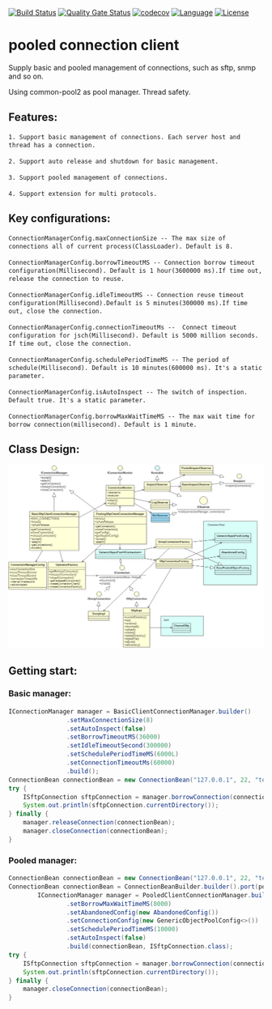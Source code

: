[![Build Status](https://travis-ci.org/xvzhu/pooled-connection-client.svg?branch=master)](https://travis-ci.org/xvzhu/pooled-connection-client)
[![Quality Gate Status](https://sonarcloud.io/api/project_badges/measure?project=xvzhu_pooled-connection-client&metric=alert_status)](https://sonarcloud.io/dashboard?id=xvzhu_pooled-connection-client)
[![codecov](https://codecov.io/gh/xvzhu/connection-client/branch/master/graph/badge.svg)](https://codecov.io/gh/xvzhu/pooled-connection-client)
[![Language](https://img.shields.io/badge/language-java-blue.svg)](README.md)
[![License](https://img.shields.io/badge/license-Apache2.0-brightgreen.svg)](LICENSE)


# pooled connection client
Supply basic and pooled management of connections, such as sftp, snmp and so on.

Using common-pool2 as pool manager. Thread safety.

## Features:

```
1. Support basic management of connections. Each server host and thread has a connection.

2. Support auto release and shutdown for basic management.

3. Support pooled management of connections.

4. Support extension for multi protocols.
```


## Key configurations:

```
ConnectionManagerConfig.maxConnectionSize -- The max size of connections all of current process(ClassLoader). Default is 8.

ConnectionManagerConfig.borrowTimeoutMS -- Connection borrow timeout configuration(Millisecond). Default is 1 hour(3600000 ms).If time out, release the connection to reuse.

ConnectionManagerConfig.idleTimeoutMS -- Connection reuse timeout configuration(Millisecond).Default is 5 minutes(300000 ms).If time out, close the connection.

ConnectionManagerConfig.connectionTimeoutMs --  Connect timeout configuration for jsch(Millisecond). Default is 5000 million seconds. If time out, close the connection.

ConnectionManagerConfig.schedulePeriodTimeMS -- The period of schedule(Millisecond). Default is 10 minutes(600000 ms). It's a static parameter.

ConnectionManagerConfig.isAutoInspect -- The switch of inspection. Default true. It's a static parameter.

ConnectionManagerConfig.borrowMaxWaitTimeMS -- The max wait time for borrow connection(millisecond). Default is 1 minute.

```

## Class Design:

![design](design.png "design")


## Getting start:
### Basic manager:

```java
IConnectionManager manager = BasicClientConnectionManager.builder()
                .setMaxConnectionSize(8)
                .setAutoInspect(false)
                .setBorrowTimeoutMS(36000)
                .setIdleTimeoutSecond(300000)
                .setSchedulePeriodTimeMS(6000L)
                .setConnectionTimeoutMs(60000)
                .build();
ConnectionBean connectionBean = new ConnectionBean("127.0.0.1", 22, "test", "test");getConnectionBean();
try {
    ISftpConnection sftpConnection = manager.borrowConnection(connectionBean, ISftpConnection.class);
    System.out.println(sftpConnection.currentDirectory());
} finally {
    manager.releaseConnection(connectionBean);
    manager.closeConnection(connectionBean);
}
```

### Pooled manager:

```java
ConnectionBean connectionBean = new ConnectionBean("127.0.0.1", 22, "test", "test");
ConnectionBean connectionBean = ConnectionBeanBuilder.builder().port(port).build().getConnectionBean();
        IConnectionManager manager = PooledClientConnectionManager.builder()
                .setBorrowMaxWaitTimeMS(8000)
                .setAbandonedConfig(new AbandonedConfig())
                .setConnectionConfig(new GenericObjectPoolConfig<>())
                .setSchedulePeriodTimeMS(10000)
                .setAutoInspect(false)
                .build(connectionBean, ISftpConnection.class);
try {
    ISftpConnection sftpConnection = manager.borrowConnection(connectionBean, ISftpConnection.class);
    System.out.println(sftpConnection.currentDirectory());
} finally {
    manager.closeConnection(connectionBean);
}
```
